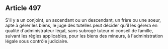 Article 497
----
S'il y a un conjoint, un ascendant ou un descendant, un frère ou une soeur, apte
à gérer les biens, le juge des tutelles peut décider qu'il les gérera en qualité
d'administrateur légal, sans subrogé tuteur ni conseil de famille, suivant les
règles applicables, pour les biens des mineurs, à l'administration légale sous
contrôle judiciaire.
